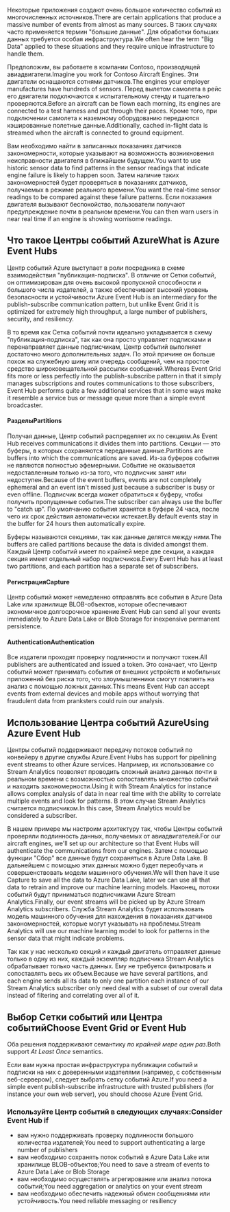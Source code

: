 <span data-ttu-id="92ca8-101">Некоторые приложения создают очень большое количество событий из многочисленных источников.</span><span class="sxs-lookup"><span data-stu-id="92ca8-101">There are certain applications that produce a massive number of events from almost as many sources.</span></span> <span data-ttu-id="92ca8-102">В таких случаях часто применяется термин "большие данные". Для обработки больших данных требуется особая инфраструктура.</span><span class="sxs-lookup"><span data-stu-id="92ca8-102">We often hear the term "Big Data" applied to these situations and they require unique infrastructure to handle them.</span></span>

<span data-ttu-id="92ca8-103">Предположим, вы работаете в компании Contoso, производящей авиадвигатели.</span><span class="sxs-lookup"><span data-stu-id="92ca8-103">Imagine you work for Contoso Aircraft Engines.</span></span> <span data-ttu-id="92ca8-104">Эти двигатели оснащаются сотнями датчиков.</span><span class="sxs-lookup"><span data-stu-id="92ca8-104">The engines your employer manufactures have hundreds of sensors.</span></span> <span data-ttu-id="92ca8-105">Перед вылетом самолета в рейс его двигатели подключаются к испытательному стенду и тщательно проверяются.</span><span class="sxs-lookup"><span data-stu-id="92ca8-105">Before an aircraft can be flown each morning, its engines are connected to a test harness and put through their paces.</span></span> <span data-ttu-id="92ca8-106">Кроме того, при подключении самолета к наземному оборудованию передаются кэшированные полетные данные.</span><span class="sxs-lookup"><span data-stu-id="92ca8-106">Additionally, cached in-flight data is streamed when the aircraft is connected to ground equipment.</span></span>

<span data-ttu-id="92ca8-107">Вам необходимо найти в записанных показаниях датчиков закономерности, которые указывают на возможность возникновения неисправности двигателя в ближайшем будущем.</span><span class="sxs-lookup"><span data-stu-id="92ca8-107">You want to use historic sensor data to find patterns in the sensor readings that indicate engine failure is likely to happen soon.</span></span> <span data-ttu-id="92ca8-108">Затем наличие таких закономерностей будет проверяться в показаниях датчиков, получаемых в режиме реального времени.</span><span class="sxs-lookup"><span data-stu-id="92ca8-108">You want the real-time sensor readings to be compared against these failure patterns.</span></span> <span data-ttu-id="92ca8-109">Если показания двигателя вызывают беспокойство, пользователи получают предупреждение почти в реальном времени.</span><span class="sxs-lookup"><span data-stu-id="92ca8-109">You can then warn users in near real time if an engine is showing worrisome readings.</span></span>

## <a name="what-is-azure-event-hubs"></a><span data-ttu-id="92ca8-110">Что такое Центры событий Azure</span><span class="sxs-lookup"><span data-stu-id="92ca8-110">What is Azure Event Hubs</span></span>

<span data-ttu-id="92ca8-111">Центр событий Azure выступает в роли посредника в схеме взаимодействия "публикация-подписка". В отличие от Сетки событий, он оптимизирован для очень высокой пропускной способности и большого числа издателей, а также обеспечивает высокий уровень безопасности и устойчивости.</span><span class="sxs-lookup"><span data-stu-id="92ca8-111">Azure Event Hub is an intermediary for the publish-subscribe communication pattern, but unlike Event Grid it is optimized for extremely high throughput, a large number of publishers, security, and resiliency.</span></span>

<span data-ttu-id="92ca8-112">В то время как Сетка событий почти идеально укладывается в схему "публикация-подписка", так как она просто управляет подписками и перенаправляет данные подписчикам, Центр событий выполняет достаточно много дополнительных задач. По этой причине он больше похож на служебную шину или очередь сообщений, чем на простое средство широковещательной рассылки сообщений.</span><span class="sxs-lookup"><span data-stu-id="92ca8-112">Whereas Event Grid fits more or less perfectly into the publish-subscribe pattern in that it simply manages subscriptions and routes communications to those subscribers, Event Hub performs quite a few additional services that in some ways make it resemble a service bus or message queue more than a simple event broadcaster.</span></span>

#### <a name="partitions"></a><span data-ttu-id="92ca8-113">Разделы</span><span class="sxs-lookup"><span data-stu-id="92ca8-113">Partitions</span></span> ####
<span data-ttu-id="92ca8-114">Получая данные, Центр событий распределяет их по секциям.</span><span class="sxs-lookup"><span data-stu-id="92ca8-114">As Event Hub receives communications it divides them into partitions.</span></span> <span data-ttu-id="92ca8-115">Секции — это буферы, в которых сохраняются переданные данные.</span><span class="sxs-lookup"><span data-stu-id="92ca8-115">Partitions are buffers into which the communications are saved.</span></span> <span data-ttu-id="92ca8-116">Из-за буферов события не являются полностью эфемерными. Событие не оказывается недоставленным только из-за того, что подписчик занят или недоступен.</span><span class="sxs-lookup"><span data-stu-id="92ca8-116">Because of the event buffers, events are not completely ephemeral and an event isn't missed just because a subscriber is busy or even offline.</span></span> <span data-ttu-id="92ca8-117">Подписчик всегда может обратиться к буферу, чтобы получить пропущенные события.</span><span class="sxs-lookup"><span data-stu-id="92ca8-117">The subscriber can always use the buffer to "catch up".</span></span> <span data-ttu-id="92ca8-118">По умолчанию события хранятся в буфере 24 часа, после чего их срок действия автоматически истекает.</span><span class="sxs-lookup"><span data-stu-id="92ca8-118">By default events stay in the buffer for 24 hours then automatically expire.</span></span>

<span data-ttu-id="92ca8-119">Буферы называются секциями, так как данные делятся между ними.</span><span class="sxs-lookup"><span data-stu-id="92ca8-119">The buffers are called partitions because the data is divided amongst them.</span></span> <span data-ttu-id="92ca8-120">Каждый Центр событий имеет по крайней мере две секции, а каждая секция имеет отдельный набор подписчиков.</span><span class="sxs-lookup"><span data-stu-id="92ca8-120">Every Event Hub has at least two partitions, and each partition has a separate set of subscribers.</span></span>

#### <a name="capture"></a><span data-ttu-id="92ca8-121">Регистрация</span><span class="sxs-lookup"><span data-stu-id="92ca8-121">Capture</span></span> ####
<span data-ttu-id="92ca8-122">Центр событий может немедленно отправлять все события в Azure Data Lake или хранилище BLOB-объектов, которые обеспечивают экономичное долгосрочное хранение.</span><span class="sxs-lookup"><span data-stu-id="92ca8-122">Event Hub can send all your events immediately to Azure Data Lake or Blob Storage for inexpensive permanent persistence.</span></span>

#### <a name="authentication"></a><span data-ttu-id="92ca8-123">Authentication</span><span class="sxs-lookup"><span data-stu-id="92ca8-123">Authentication</span></span> ####
<span data-ttu-id="92ca8-124">Все издатели проходят проверку подлинности и получают токен.</span><span class="sxs-lookup"><span data-stu-id="92ca8-124">All publishers are authenticated and issued a token.</span></span> <span data-ttu-id="92ca8-125">Это означает, что Центр событий может принимать события от внешних устройств и мобильных приложений без риска того, что злоумышленники смогут повлиять на анализ с помощью ложных данных.</span><span class="sxs-lookup"><span data-stu-id="92ca8-125">This means Event Hub can accept events from external devices and mobile apps without worrying that fraudulent data from pranksters could ruin our analysis.</span></span> 

## <a name="using-azure-event-hub"></a><span data-ttu-id="92ca8-126">Использование Центра событий Azure</span><span class="sxs-lookup"><span data-stu-id="92ca8-126">Using Azure Event Hub</span></span>

<span data-ttu-id="92ca8-127">Центры событий поддерживают передачу потоков событий по конвейеру в другие службы Azure.</span><span class="sxs-lookup"><span data-stu-id="92ca8-127">Event Hubs has support for pipelining event streams to other Azure services.</span></span> <span data-ttu-id="92ca8-128">Например, их использование со Stream Analytics позволяет проводить сложный анализ данных почти в реальном времени с возможностью сопоставлять множество событий и находить закономерности.</span><span class="sxs-lookup"><span data-stu-id="92ca8-128">Using it with Stream Analytics for instance allows complex analysis of data in near real time with the ability to correlate multiple events and look for patterns.</span></span> <span data-ttu-id="92ca8-129">В этом случае Stream Analytics считается подписчиком.</span><span class="sxs-lookup"><span data-stu-id="92ca8-129">In this case, Stream Analytics would be considered a subscriber.</span></span>

<span data-ttu-id="92ca8-130">В нашем примере мы настроим архитектуру так, чтобы Центры событий проверяли подлинность данных, получаемых от авиадвигателей.</span><span class="sxs-lookup"><span data-stu-id="92ca8-130">For our aircraft engines, we'll set up our architecture so that Event Hubs will authenticate the communications from our engines.</span></span> <span data-ttu-id="92ca8-131">Затем с помощью функции "Сбор" все данные будут сохраняться в Azure Data Lake. В дальнейшем с помощью этих данных можно будет переобучать и совершенствовать модели машинного обучения.</span><span class="sxs-lookup"><span data-stu-id="92ca8-131">We will then have it use Capture to save all the data to Azure Data Lake, later we can use all that data to retrain and improve our machine learning models.</span></span> <span data-ttu-id="92ca8-132">Наконец, потоки событий будут приниматься подписчиками Azure Stream Analytics.</span><span class="sxs-lookup"><span data-stu-id="92ca8-132">Finally, our event streams will be picked up by Azure Stream Analytics subscribers.</span></span> <span data-ttu-id="92ca8-133">Служба Stream Analytics будет использовать модель машинного обучения для нахождения в показаниях датчиков закономерностей, которые могут указывать на проблемы.</span><span class="sxs-lookup"><span data-stu-id="92ca8-133">Stream Analytics will use our machine learning model to look for patterns in the sensor data that might indicate problems.</span></span>

<span data-ttu-id="92ca8-134">Так как у нас несколько секций и каждый двигатель отправляет данные только в одну из них, каждый экземпляр подписчика Stream Analytics обрабатывает только часть данных. Ему не требуется фильтровать и сопоставлять весь их объем.</span><span class="sxs-lookup"><span data-stu-id="92ca8-134">Because we have several partitions, and each engine sends all its data to only one partition each instance of our Stream Analytics subscriber only need deal with a subset of our overall data instead of filtering and correlating over all of it.</span></span>

## <a name="choose-event-grid-or-event-hub"></a><span data-ttu-id="92ca8-135">Выбор Сетки событий или Центра событий</span><span class="sxs-lookup"><span data-stu-id="92ca8-135">Choose Event Grid or Event Hub</span></span>

<span data-ttu-id="92ca8-136">Оба решения поддерживают семантику *по крайней мере один раз*.</span><span class="sxs-lookup"><span data-stu-id="92ca8-136">Both support *At Least Once* semantics.</span></span>

<span data-ttu-id="92ca8-137">Если вам нужна простая инфраструктура публикации событий и подписки на них с доверенными издателями (например, с собственным веб-сервером), следует выбрать сетку событий Azure.</span><span class="sxs-lookup"><span data-stu-id="92ca8-137">If you need a simple event publish-subscribe infrastructure with trusted publishers (for instance your own web server), you should choose Azure Event Grid.</span></span>

### <a name="consider-event-hub-if"></a><span data-ttu-id="92ca8-138">Используйте Центр событий в следующих случаях:</span><span class="sxs-lookup"><span data-stu-id="92ca8-138">Consider Event Hub if</span></span>
* <span data-ttu-id="92ca8-139">вам нужно поддерживать проверку подлинности большого количества издателей;</span><span class="sxs-lookup"><span data-stu-id="92ca8-139">You need to support authenticating a large number of publishers</span></span>
* <span data-ttu-id="92ca8-140">вам необходимо сохранять поток событий в Azure Data Lake или хранилище BLOB-объектов;</span><span class="sxs-lookup"><span data-stu-id="92ca8-140">You need to save a stream of events to Azure Data Lake or Blob Storage</span></span>
* <span data-ttu-id="92ca8-141">вам необходимо осуществлять агрегирование или анализ потока событий;</span><span class="sxs-lookup"><span data-stu-id="92ca8-141">You need aggregation or analytics on your event stream</span></span>
* <span data-ttu-id="92ca8-142">вам необходимо обеспечить надежный обмен сообщениями или устойчивость.</span><span class="sxs-lookup"><span data-stu-id="92ca8-142">You need reliable messaging or resiliency</span></span> 